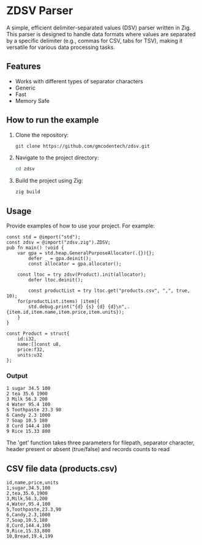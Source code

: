 # ZDSV Parser

A simple, efficient delimiter-separated values (DSV) parser written in Zig. This parser is designed to handle data formats where values are separated by a specific delimiter (e.g., commas for CSV, tabs for TSV), making it versatile for various data processing tasks.

## Features
- Works with different types of separator characters
- Generic
- Fast
- Memory Safe

## How to run the example

1. Clone the repository:
    ```sh
    git clone https://github.com/gmcodentech/zdsv.git
    ```
2. Navigate to the project directory:
    ```sh
    cd zdsv
    ```
3. Build the project using Zig:
    ```sh
    zig build
    ```

## Usage

Provide examples of how to use your project. For example:

```zig
const std = @import("std");
const zdsv = @import("zdsv.zig").ZDSV;
pub fn main() !void {
	var gpa = std.heap.GeneralPurposeAllocator(.{}){};
    	defer _ = gpa.deinit();
    	const allocator = gpa.allocator();
	
	const ltoc = try zdsv(Product).init(allocator);
    	defer ltoc.deinit();

    	const productList = try ltoc.get("products.csv", ",", true, 10);
	for(productList.items) |item|{
		std.debug.print("{d} {s} {d} {d}\n",.{item.id,item.name,item.price,item.units});
	}
}

const Product = struct{
	id:i32,
	name:[]const u8,
	price:f32,
	units:u32
};
```
### Output
```console
1 sugar 34.5 100
2 tea 35.6 1900
3 Milk 56.3 200
4 Water 95.4 100
5 Toothpaste 23.3 90
6 Candy 2.3 1000
7 Soap 10.5 180
8 Curd 144.4 100
9 Rice 15.33 800
```

The 'get' function takes three parameters for filepath, separator character, header present or absent (true/false) and records counts to read

## CSV file data (products.csv)
```text
id,name,price,units
1,sugar,34.5,100
2,tea,35.6,1900
3,Milk,56.3,200
4,Water,95.4,100
5,Toothpaste,23.3,90
6,Candy,2.3,1000
7,Soap,10.5,180
8,Curd,144.4,100
9,Rice,15.33,800
10,Bread,19.4,199
```
